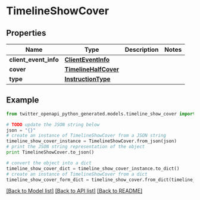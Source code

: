 # TimelineShowCover


## Properties
Name | Type | Description | Notes
------------ | ------------- | ------------- | -------------
**client_event_info** | [**ClientEventInfo**](ClientEventInfo.md) |  | 
**cover** | [**TimelineHalfCover**](TimelineHalfCover.md) |  | 
**type** | [**InstructionType**](InstructionType.md) |  | 

## Example

```python
from twitter_openapi_python_generated.models.timeline_show_cover import TimelineShowCover

# TODO update the JSON string below
json = "{}"
# create an instance of TimelineShowCover from a JSON string
timeline_show_cover_instance = TimelineShowCover.from_json(json)
# print the JSON string representation of the object
print TimelineShowCover.to_json()

# convert the object into a dict
timeline_show_cover_dict = timeline_show_cover_instance.to_dict()
# create an instance of TimelineShowCover from a dict
timeline_show_cover_form_dict = timeline_show_cover.from_dict(timeline_show_cover_dict)
```
[[Back to Model list]](../README.md#documentation-for-models) [[Back to API list]](../README.md#documentation-for-api-endpoints) [[Back to README]](../README.md)


